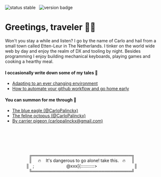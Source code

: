 ![status stable](https://img.shields.io/badge/status-stable-green) &nbsp; ![version badge](https://img.shields.io/badge/version-v27.0.0-green)

# Greetings, traveler 🧙‍♂️

Won't you stay a while and listen? I go by the name of Carlo and hail from a small town called Etten-Leur in The Netherlands. I tinker on the world wide web by day and enjoy the realm of DX and tooling by night. Besides programming I enjoy building mechanical keyboards, playing games and cooking a hearthy meal.

#### I occasionally write down some of my tales 📜

- [Adapting to an ever changing environment](https://dev.to/myonlinestore/adapting-to-an-ever-changing-environment-4493)
- [How to automate your github workflow and go home early](https://dev.to/myonlinestore/how-to-automate-your-github-workflow-and-go-home-early-19e5)

#### You can summon for me through 📯
- [The blue eagle (@CarloPalinckx)](https://twitter.com/CarloPalinckx)
- [The feline octopus (@CarloPalinckx)](https://github.com/CarloPalinckx)
- [By carrier pigeon (carlopalinckx@gmail.com)](mailto:carlopalinckx@gmail.com)
<br />
<br />
<br />
<br />

<!-- For your own sake, please look away 🙈 -->
<p align=center>
  ╔═════════════════════════════════╗<br />
  ║&nbsp;&nbsp;&nbsp;&nbsp;&nbsp;🔥&nbsp;&nbsp;&nbsp;&nbsp;It's dangerous to go alone! take this.&nbsp;&nbsp;&nbsp;🔥&nbsp;&nbsp;&nbsp;&nbsp;&nbsp;║<br />║&nbsp;&nbsp;&nbsp;;&nbsp;&nbsp;&nbsp;&nbsp;&nbsp;&nbsp;&nbsp;&nbsp;&nbsp;&nbsp;&nbsp;&nbsp;&nbsp;&nbsp;&nbsp;&nbsp;&nbsp;&nbsp;&nbsp;&nbsp;&nbsp;&nbsp;&nbsp;&nbsp;&nbsp;&nbsp;&nbsp;@xxx[{:::::::::::>&nbsp;&nbsp;&nbsp;&nbsp;&nbsp;&nbsp;&nbsp;&nbsp;&nbsp;&nbsp;&nbsp;&nbsp;&nbsp;&nbsp;&nbsp;&nbsp;&nbsp;&nbsp;&nbsp;&nbsp;&nbsp;&nbsp;&nbsp;&nbsp;&nbsp;&nbsp;&nbsp;&nbsp;&nbsp;&nbsp;&nbsp;║<br />
╚═════════════════════════════════╝
</p>
